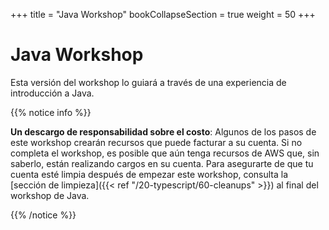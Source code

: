 +++
title = "Java Workshop"
bookCollapseSection = true
weight = 50
+++

# Java Workshop

Esta versión del workshop lo guiará a través de una experiencia de introducción a Java.

{{% notice info %}}

**Un descargo de responsabilidad sobre el costo**: Algunos de los pasos de este workshop crearán recursos que puede facturar a su cuenta. Si no completa el workshop, es posible que aún tenga recursos de AWS que, sin saberlo, están realizando cargos en su cuenta. Para asegurarte de que tu cuenta esté limpia después de empezar este workshop, consulta la [sección de limpieza]({{< ref "/20-typescript/60-cleanups" >}}) al final del workshop de Java.

{{% /notice %}}
